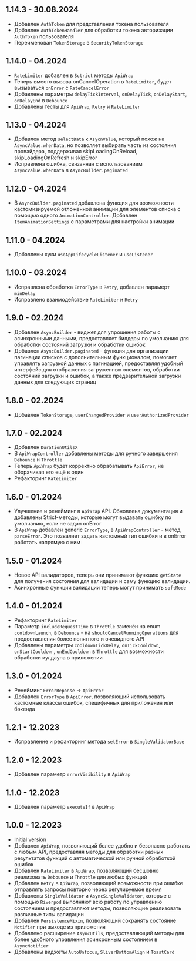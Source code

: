 ## 1.14.3 - 30.08.2024
* Добавлен `AuthToken` для представления токена пользователя
* Добавлен `AuthTokenHandler` для обработки токена авторизации `AuthToken` пользователя
* Переименован `TokenStorage` в `SecurityTokenStorage`

## 1.14.0 - 04.2024
* `RateLimiter` добавлен в `Sctrict` методы `ApiWrap`
* Теперь вместо вызова onCancelOperation в `RateLimiter`, будет вызываться `onError` c `RateCancelError`
* Добавлены параметры `delayTickInterval`, `onDelayTick`, `onDelayStart`, `onDelayEnd` в `Debounce`
* Добавлены тесты для `ApiWrap`, `Retry` и `RateLimiter`

## 1.13.0 - 04.2024
* Добавлен метод `selectData` к `AsycnValue`, который похож на `AsyncValue.whenData`, но позволяет выбирать часть из состояния провайдера, поддерживая skipLoadingOnReload, skipLoadingOnRefresh и skipError
* Исправлена ошибка, связанная с использованием `AsyncValue.whenData` в `AsyncBuilder.paginated`

## 1.12.0 - 04.2024
* В `AsyncBuilder.paginated` добавлена функция для возможности кастомизируемой отложенной анимации для элементов списка с помощью одного `AnimationController`. Добавлен `ItemAnimationSettings` с параметрами для настройки анимации

## 1.11.0 - 04.2024
* Добавлены хуки `useAppLifecycleListener` и `useListener`

## 1.10.0 - 03.2024
* Исправлена обработка `ErrorType` в `Retry`, добавлен парамерт `minDelay`
* Исправлено взаимодействие `RateLimiter` и `Retry`

## 1.9.0 - 02.2024
* Добавлен `AsyncBuilder` - виджет для упрощения работы с асинхронными данными, предоставляет билдеры по умолчанию для обработки состояний загрузки и обработки ошибок
* Добавлен `AsyncBuilder.paginated` - функция для организации пагинации списков с дополнительным функционалом, помогает управлять загрузкой данных с пагинацией, предоставляя удобный интерфейс для отображения загруженных элементов, обработки состояний загрузки и ошибок, а также предварительной загрузки данных для следующих страниц

## 1.8.0 - 02.2024
* Добавлен `TokenStorage`, `userChangedProvider` и `userAuthorizedProvider`

## 1.7.0 - 02.2024
* Добавлен `DurationUtilsX`
* В `ApiWrapController` добавлены методы для ручного завершения `Debounce` и `Throttle`
* Теперь `ApiWrap` будет корректно обрабатывать `ApiError`, не оборачивая его ещё в один
* Рефакторинг `RateLimiter`

## 1.6.0 - 01.2024
* Улучшение и ренейминг в `ApiWrap` API. Обновлена документация и добавлены Strict-методы, которые могут выдавать ошибку по умолчанию, если не задан onError
* В `ApiWrap` добавлен generic `ErrorType`, в `ApiWrapController` - метод `parseError`. Это позваляет задать кастомный тип ошибки и в onError работать напрямую с ним

## 1.5.0 - 01.2024
* Новое API валидаторов, теперь они принимают функцию `getState` для получения состояния для валидации и саму функцию валидации.
* Асинхронные функции валидации теперь могут принимать `softMode`

## 1.4.0 - 01.2024
* Рефакторинг `RateLimiter`
* Параметр `includeRequestTime` в `Throttle` заменён на enum `cooldownLaunch`, в `Debounce` - на `shouldCancelRunningOperations` для предоставления более понятного и очевидного API
* Добавлены параметры `cooldownTickDelay`, `onTickCooldown`, `onStartCooldown`, `onEndCooldown` в `Throttle` для возможности обработки кулдауна в приложении

## 1.3.0 - 01.2024
* Ренейминг `ErrorReponse` -> `ApiError`
* Добавлен `ErrorType` в `ApiError`, позволяющий использовать кастомные классы ошибок, специфичных для приложения или бэкенда

## 1.2.1 - 12.2023
* Исправление и рефакторинг метода `setError` в `SingleValidatorBase`

## 1.2.0 - 12.2023
* Добавлен параметр `errorVisibility` в `ApiWrap`

## 1.1.0 - 12.2023 
* Добавлен параметр `executeIf` в `ApiWrap`

## 1.0.0 - 12.2023
* Initial version
* Добавлен `ApiWrap`, позволяющий более удобно и безопасно работать с любым API, предоставляя методы для обработки разных результатов функций с автоматической или ручной обработкой ошибок
* Добавлен `RateLimiter` в `ApiWrap`, позволяющий бесшовно реализовать `Debounce` и `Throttle` для любых функций
* Добавлен `Retry` в `ApiWrap`, позволяющий возможности при ошибке отправлять запросы повторно через регулируемое время
* Добавлены `SingleValidator` и `AsyncSingleValidator`, которые с помощью `Riverpod` выполняют всю работу по управлению состоянием и предоставляют методы, позволяющие реализовать различные типы валидации
* Добавлен `PersistenceMixin`, позволяющий сохранять состояние `Notifier` при выходе из приложения
* Добавлено расширение `AsyncUtils`, предоставляющий методы для более удобного управления асинхронным состоянием в `AsyncNotifier`
* Добавлены виджеты `AutoUnfocus`, `SliverBottomAlign` и `ToastCard`